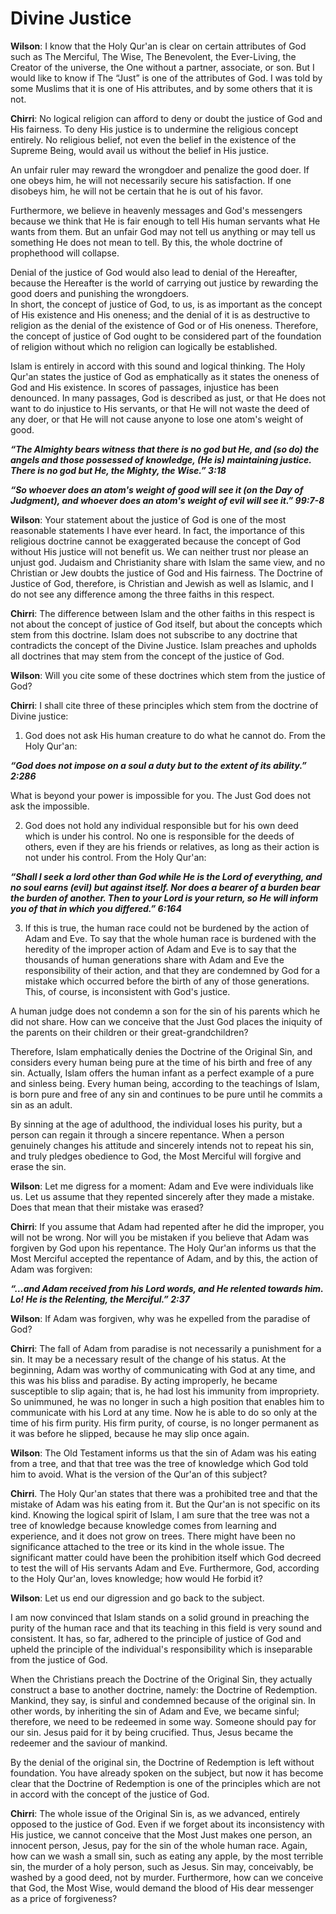 Divine Justice
==============

**Wilson**: I know that the Holy Qur'an is clear on certain attributes
of God such as The Merciful, The Wise, The Benevolent, the Ever-Living,
the Creator of the universe, the One without a partner, associate, or
son. But I would like to know if The “Just” is one of the attributes of
God. I was told by some Muslims that it is one of His attributes, and by
some others that it is not.

**Chirri**: No logical religion can afford to deny or doubt the justice
of God and His fairness. To deny His justice is to undermine the
religious concept entirely. No religious belief, not even the belief in
the existence of the Supreme Being, would avail us without the belief in
His justice.

An unfair ruler may reward the wrongdoer and penalize the good doer. If
one obeys him, he will not necessarily secure his satisfaction. If one
disobeys him, he will not be certain that he is out of his favor.

Furthermore, we believe in heavenly messages and God's messengers
because we think that He is fair enough to tell His human servants what
He wants from them. But an unfair God may not tell us anything or may
tell us something He does not mean to tell. By this, the whole doctrine
of prophethood will collapse.

Denial of the justice of God would also lead to denial of the Hereafter,
because the Hereafter is the world of carrying out justice by rewarding
the good doers and punishing the wrongdoers.  
 In short, the concept of justice of God, to us, is as important as the
concept of His existence and His oneness; and the denial of it is as
destructive to religion as the denial of the existence of God or of His
oneness. Therefore, the concept of justice of God ought to be considered
part of the foundation of religion without which no religion can
logically be established.

Islam is entirely in accord with this sound and logical thinking. The
Holy Qur'an states the justice of God as emphatically as it states the
oneness of God and His existence. In scores of passages, injustice has
been denounced. In many passages, God is described as just, or that He
does not want to do injustice to His servants, or that He will not waste
the deed of any doer, or that He will not cause anyone to lose one
atom's weight of good.

***“The Almighty bears witness that there is no god but He, and (so do)
the angels and those possessed of knowledge, (He is) maintaining
justice. There is no god but He, the Mighty, the Wise.” 3:18***

***“So whoever does an atom's weight of good will see it (on the Day of
Judgment), and whoever does an atom's weight of evil will see it.”
99:7-8***

**Wilson**: Your statement about the justice of God is one of the most
reasonable statements I have ever heard. In fact, the importance of this
religious doctrine cannot be exaggerated because the concept of God
without His justice will not benefit us. We can neither trust nor please
an unjust god. Judaism and Christianity share with Islam the same view,
and no Christian or Jew doubts the justice of God and His fairness. The
Doctrine of Justice of God, therefore, is Christian and Jewish as well
as Islamic, and I do not see any difference among the three faiths in
this respect.

**Chirri**: The difference between Islam and the other faiths in this
respect is not about the concept of justice of God itself, but about the
concepts which stem from this doctrine. Islam does not subscribe to any
doctrine that contradicts the concept of the Divine Justice. Islam
preaches and upholds all doctrines that may stem from the concept of the
justice of God.

**Wilson**: Will you cite some of these doctrines which stem from the
justice of God?

**Chirri**: I shall cite three of these principles which stem from the
doctrine of Divine justice:

1. God does not ask His human creature to do what he cannot do. From the
Holy Qur'an:

***“God does not impose on a soul a duty but to the extent of its
ability.” 2:286***

What is beyond your power is impossible for you. The Just God does not
ask the impossible.

2. God does not hold any individual responsible but for his own deed
which is under his control. No one is responsible for the deeds of
others, even if they are his friends or relatives, as long as their
action is not under his control. From the Holy Qur'an:

***“Shall I seek a lord other than God while He is the Lord of
everything, and no soul earns (evil) but against itself. Nor does a
bearer of a burden bear the burden of another. Then to your Lord is your
return, so He will inform you of that in which you differed.” 6:164***

3. If this is true, the human race could not be burdened by the action
of Adam and Eve. To say that the whole human race is burdened with the
heredity of the improper action of Adam and Eve is to say that the
thousands of human generations share with Adam and Eve the
responsibility of their action, and that they are condemned by God for a
mistake which occurred before the birth of any of those generations.
This, of course, is inconsistent with God's justice.

A human judge does not condemn a son for the sin of his parents which he
did not share. How can we conceive that the Just God places the iniquity
of the parents on their children or their great-grandchildren?

Therefore, Islam emphatically denies the Doctrine of the Original Sin,
and considers every human being pure at the time of his birth and free
of any sin. Actually, Islam offers the human infant as a perfect example
of a pure and sinless being. Every human being, according to the
teachings of Islam, is born pure and free of any sin and continues to be
pure until he commits a sin as an adult.

By sinning at the age of adulthood, the individual loses his purity, but
a person can regain it through a sincere repentance. When a person
genuinely changes his attitude and sincerely intends not to repeat his
sin, and truly pledges obedience to God, the Most Merciful will forgive
and erase the sin.

**Wilson**: Let me digress for a moment: Adam and Eve were individuals
like us. Let us assume that they repented sincerely after they made a
mistake. Does that mean that their mistake was erased?

**Chirri**: If you assume that Adam had repented after he did the
improper, you will not be wrong. Nor will you be mistaken if you believe
that Adam was forgiven by God upon his repentance. The Holy Qur'an
informs us that the Most Merciful accepted the repentance of Adam, and
by this, the action of Adam was forgiven:

***“…and Adam received from his Lord words, and He relented towards him.
Lo! He is the Relenting, the Merciful.” 2:37***

**Wilson**: If Adam was forgiven, why was he expelled from the paradise
of God?

**Chirri**: The fall of Adam from paradise is not necessarily a
punishment for a sin. It may be a necessary result of the change of his
status. At the beginning, Adam was worthy of communicating with God at
any time, and this was his bliss and paradise. By acting improperly, he
became susceptible to slip again; that is, he had lost his immunity from
impropriety. So unimmuned, he was no longer in such a high position that
enables him to communicate with his Lord at any time. Now he is able to
do so only at the time of his firm purity. His firm purity, of course,
is no longer permanent as it was before he slipped, because he may slip
once again.

**Wilson**: The Old Testament informs us that the sin of Adam was his
eating from a tree, and that that tree was the tree of knowledge which
God told him to avoid. What is the version of the Qur'an of this
subject?

**Chirri**. The Holy Qur'an states that there was a prohibited tree and
that the mistake of Adam was his eating from it. But the Qur'an is not
specific on its kind. Knowing the logical spirit of Islam, I am sure
that the tree was not a tree of knowledge because knowledge comes from
learning and experience, and it does not grow on trees. There might have
been no significance attached to the tree or its kind in the whole
issue. The significant matter could have been the prohibition itself
which God decreed to test the will of His servants Adam and Eve.
Furthermore, God, according to the Holy Qur'an, loves knowledge; how
would He forbid it?

**Wilson**: Let us end our digression and go back to the subject.

I am now convinced that Islam stands on a solid ground in preaching the
purity of the human race and that its teaching in this field is very
sound and consistent. It has, so far, adhered to the principle of
justice of God and upheld the principle of the individual's
responsibility which is inseparable from the justice of God.

When the Christians preach the Doctrine of the Original Sin, they
actually construct a base to another doctrine, namely: the Doctrine of
Redemption. Mankind, they say, is sinful and condemned because of the
original sin. In other words, by inheriting the sin of Adam and Eve, we
became sinful; therefore, we need to be redeemed in some way. Someone
should pay for our sin. Jesus paid for it by being crucified. Thus,
Jesus became the redeemer and the saviour of mankind.

By the denial of the original sin, the Doctrine of Redemption is left
without foundation. You have already spoken on the subject, but now it
has become clear that the Doctrine of Redemption is one of the
principles which are not in accord with the concept of the justice of
God.

**Chirri**: The whole issue of the Original Sin is, as we advanced,
entirely opposed to the justice of God. Even if we forget about its
inconsistency with His justice, we cannot conceive that the Most Just
makes one person, an innocent person, Jesus, pay for the sin of the
whole human race. Again, how can we wash a small sin, such as eating any
apple, by the most terrible sin, the murder of a holy person, such as
Jesus. Sin may, conceivably, be washed by a good deed, not by murder.
Furthermore, how can we conceive that God, the Most Wise, would demand
the blood of His dear messenger as a price of forgiveness?


